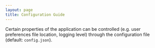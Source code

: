 ```yaml
---
layout: page
title: Configuration Guide
---
```


Certain properties of the application can be controlled (e.g. user preferences file location, logging level) through the configuration file (default: `config.json`).
